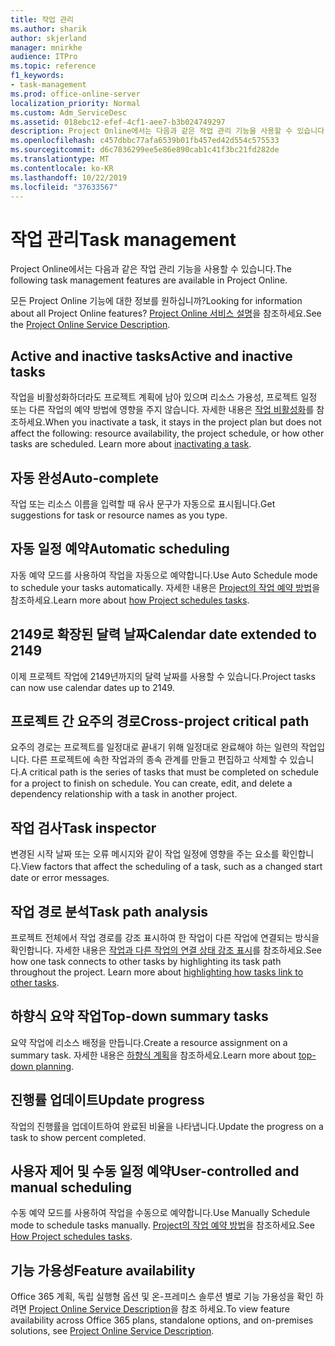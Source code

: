 ```yaml
---
title: 작업 관리
ms.author: sharik
author: skjerland
manager: mnirkhe
audience: ITPro
ms.topic: reference
f1_keywords:
- task-management
ms.prod: office-online-server
localization_priority: Normal
ms.custom: Adm_ServiceDesc
ms.assetid: 018ebc12-efef-4cf1-aee7-b3b024749297
description: Project Online에서는 다음과 같은 작업 관리 기능을 사용할 수 있습니다.
ms.openlocfilehash: c457dbbc77afa6539b01fb457ed42d554c575533
ms.sourcegitcommit: d6c7836299ee5e86e890cab1c41f3bc21fd282de
ms.translationtype: MT
ms.contentlocale: ko-KR
ms.lasthandoff: 10/22/2019
ms.locfileid: "37633567"
---
```

# <a name="task-management"></a><span data-ttu-id="12507-103">작업 관리</span><span class="sxs-lookup"><span data-stu-id="12507-103">Task management</span></span>

<span data-ttu-id="12507-104">Project Online에서는 다음과 같은 작업 관리 기능을 사용할 수 있습니다.</span><span class="sxs-lookup"><span data-stu-id="12507-104">The following task management features are available in Project Online.</span></span>
  
<span data-ttu-id="12507-105">모든 Project Online 기능에 대한 정보를 원하십니까?</span><span class="sxs-lookup"><span data-stu-id="12507-105">Looking for information about all Project Online features?</span></span> <span data-ttu-id="12507-106">[Project Online 서비스 설명](project-online-service-description.md)을 참조하세요.</span><span class="sxs-lookup"><span data-stu-id="12507-106">See the [Project Online Service Description](project-online-service-description.md).</span></span>
  
## <a name="active-and-inactive-tasks"></a><span data-ttu-id="12507-107">Active and inactive tasks</span><span class="sxs-lookup"><span data-stu-id="12507-107">Active and inactive tasks</span></span>

<span data-ttu-id="12507-p102">작업을 비활성화하더라도 프로젝트 계획에 남아 있으며 리소스 가용성, 프로젝트 일정 또는 다른 작업의 예약 방법에 영향을 주지 않습니다. 자세한 내용은 [작업 비활성화](https://go.microsoft.com/fwlink/p/?LinkId=271335)를 참조하세요.</span><span class="sxs-lookup"><span data-stu-id="12507-p102">When you inactivate a task, it stays in the project plan but does not affect the following: resource availability, the project schedule, or how other tasks are scheduled. Learn more about [inactivating a task](https://go.microsoft.com/fwlink/p/?LinkId=271335).</span></span>
  
## <a name="auto-complete"></a><span data-ttu-id="12507-110">자동 완성</span><span class="sxs-lookup"><span data-stu-id="12507-110">Auto-complete</span></span>

<span data-ttu-id="12507-111">작업 또는 리소스 이름을 입력할 때 유사 문구가 자동으로 표시됩니다.</span><span class="sxs-lookup"><span data-stu-id="12507-111">Get suggestions for task or resource names as you type.</span></span> 
  
## <a name="automatic-scheduling"></a><span data-ttu-id="12507-112">자동 일정 예약</span><span class="sxs-lookup"><span data-stu-id="12507-112">Automatic scheduling</span></span>

<span data-ttu-id="12507-113">자동 예약 모드를 사용하여 작업을 자동으로 예약합니다.</span><span class="sxs-lookup"><span data-stu-id="12507-113">Use Auto Schedule mode to schedule your tasks automatically.</span></span> <span data-ttu-id="12507-114">자세한 내용은 [Project의 작업 예약 방법](https://go.microsoft.com/fwlink/p/?LinkId=271331)을 참조하세요.</span><span class="sxs-lookup"><span data-stu-id="12507-114">Learn more about [how Project schedules tasks](https://go.microsoft.com/fwlink/p/?LinkId=271331).</span></span> 
  
## <a name="calendar-date-extended-to-2149"></a><span data-ttu-id="12507-115">2149로 확장된 달력 날짜</span><span class="sxs-lookup"><span data-stu-id="12507-115">Calendar date extended to 2149</span></span>

<span data-ttu-id="12507-116">이제 프로젝트 작업에 2149년까지의 달력 날짜를 사용할 수 있습니다.</span><span class="sxs-lookup"><span data-stu-id="12507-116">Project tasks can now use calendar dates up to 2149.</span></span> 
  
## <a name="cross-project-critical-path"></a><span data-ttu-id="12507-117">프로젝트 간 요주의 경로</span><span class="sxs-lookup"><span data-stu-id="12507-117">Cross-project critical path</span></span>

<span data-ttu-id="12507-p104">요주의 경로는 프로젝트를 일정대로 끝내기 위해 일정대로 완료해야 하는 일련의 작업입니다. 다른 프로젝트에 속한 작업과의 종속 관계를 만들고 편집하고 삭제할 수 있습니다.</span><span class="sxs-lookup"><span data-stu-id="12507-p104">A critical path is the series of tasks that must be completed on schedule for a project to finish on schedule. You can create, edit, and delete a dependency relationship with a task in another project.</span></span> 
  
## <a name="task-inspector"></a><span data-ttu-id="12507-120">작업 검사</span><span class="sxs-lookup"><span data-stu-id="12507-120">Task inspector</span></span>

<span data-ttu-id="12507-121">변경된 시작 날짜 또는 오류 메시지와 같이 작업 일정에 영향을 주는 요소를 확인합니다.</span><span class="sxs-lookup"><span data-stu-id="12507-121">View factors that affect the scheduling of a task, such as a changed start date or error messages.</span></span>
  
## <a name="task-path-analysis"></a><span data-ttu-id="12507-122">작업 경로 분석</span><span class="sxs-lookup"><span data-stu-id="12507-122">Task path analysis</span></span>

<span data-ttu-id="12507-p105">프로젝트 전체에서 작업 경로를 강조 표시하여 한 작업이 다른 작업에 연결되는 방식을 확인합니다. 자세한 내용은 [작업과 다른 작업의 연결 상태 강조 표시](https://go.microsoft.com/fwlink/p/?LinkId=271345)를 참조하세요.</span><span class="sxs-lookup"><span data-stu-id="12507-p105">See how one task connects to other tasks by highlighting its task path throughout the project. Learn more about [highlighting how tasks link to other tasks](https://go.microsoft.com/fwlink/p/?LinkId=271345).</span></span>
  
## <a name="top-down-summary-tasks"></a><span data-ttu-id="12507-125">하향식 요약 작업</span><span class="sxs-lookup"><span data-stu-id="12507-125">Top-down summary tasks</span></span>

<span data-ttu-id="12507-126">요약 작업에 리소스 배정을 만듭니다.</span><span class="sxs-lookup"><span data-stu-id="12507-126">Create a resource assignment on a summary task.</span></span> <span data-ttu-id="12507-127">자세한 내용은 [하향식 계획](https://go.microsoft.com/fwlink/p/?LinkId=271333)을 참조하세요.</span><span class="sxs-lookup"><span data-stu-id="12507-127">Learn more about [top-down planning](https://go.microsoft.com/fwlink/p/?LinkId=271333).</span></span>
  
## <a name="update-progress"></a><span data-ttu-id="12507-128">진행률 업데이트</span><span class="sxs-lookup"><span data-stu-id="12507-128">Update progress</span></span>

<span data-ttu-id="12507-129">작업의 진행률을 업데이트하여 완료된 비율을 나타냅니다.</span><span class="sxs-lookup"><span data-stu-id="12507-129">Update the progress on a task to show percent completed.</span></span>
  
## <a name="user-controlled-and-manual-scheduling"></a><span data-ttu-id="12507-130">사용자 제어 및 수동 일정 예약</span><span class="sxs-lookup"><span data-stu-id="12507-130">User-controlled and manual scheduling</span></span>

<span data-ttu-id="12507-131">수동 예약 모드를 사용하여 작업을 수동으로 예약합니다.</span><span class="sxs-lookup"><span data-stu-id="12507-131">Use Manually Schedule mode to schedule tasks manually.</span></span> <span data-ttu-id="12507-132">[Project의 작업 예약 방법](https://go.microsoft.com/fwlink/p/?LinkId=271331)을 참조하세요.</span><span class="sxs-lookup"><span data-stu-id="12507-132">See [How Project schedules tasks](https://go.microsoft.com/fwlink/p/?LinkId=271331).</span></span>
  
## <a name="feature-availability"></a><span data-ttu-id="12507-133">기능 가용성</span><span class="sxs-lookup"><span data-stu-id="12507-133">Feature availability</span></span>

<span data-ttu-id="12507-134">Office 365 계획, 독립 실행형 옵션 및 온-프레미스 솔루션 별로 기능 가용성을 확인 하려면 [Project Online Service Description](project-online-service-description.md)을 참조 하세요.</span><span class="sxs-lookup"><span data-stu-id="12507-134">To view feature availability across Office 365 plans, standalone options, and on-premises solutions, see [Project Online Service Description](project-online-service-description.md).</span></span>
  